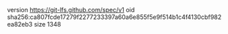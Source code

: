 version https://git-lfs.github.com/spec/v1
oid sha256:ca807fcde17279f2277233397a60a6e855f5e9f514b1c4f4130cbf982ea82eb3
size 1348
